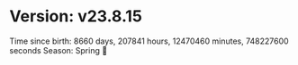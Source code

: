 # Version: v23.8.15
Time since birth: 8660 days, 207841 hours, 12470460 minutes, 748227600 seconds
Season: Spring 🌸
